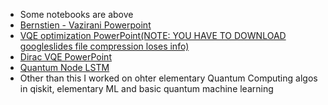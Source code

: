 - Some notebooks are above
- [Bernstien - Vazirani Powerpoint](https://docs.google.com/presentation/d/1iPr1rhPj4cVEoYcEQAghbV1nTxdtn4R_/edit?usp=sharing&ouid=104133140955889917444&rtpof=true&sd=true)
- [VQE optimization PowerPoint(NOTE: YOU HAVE TO DOWNLOAD googleslides file compression loses info)](https://docs.google.com/presentation/d/14G0xvnR09Z51UwJ2cOQcReryb6_rXuLN/edit?usp=share_link&ouid=104133140955889917444&rtpof=true&sd=true)
 - [Dirac VQE PowerPoint](https://docs.google.com/presentation/d/1V0yeUz6cT_NMeg_hF4QU5NyeWVhz496b/edit?usp=sharing&ouid=104133140955889917444&rtpof=true&sd=true)
 - [Quantum Node LSTM](https://github.com/diracdyson/LSTM-Q/blob/main/Keras(LSTM-Q).ipynb)
 - Other than this I worked on ohter elementary Quantum Computing algos in qiskit, elementary ML and basic quantum machine learning 
